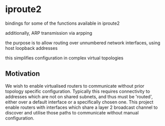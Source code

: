 # iproute2
bindings for some of the functions available in iproute2

additionally, ARP transmission via arpping

the purpose is to allow routing over unnumbered network interfaces, using host loopback addresses

this simplifies configuration in complex virtual topologies

## Motivation
We wish to enable virtualised routers to communicate without prior topology specific configuration.
Typically this requires connectivity to addresses which are not on shared subnets, and thus must be 'routed', either over a default interface or a specifically chosen one.
This project enable routers with interfaces which share a  layer 2 broadcast channel to discover and utilise those paths to communicate without manual configuration.
